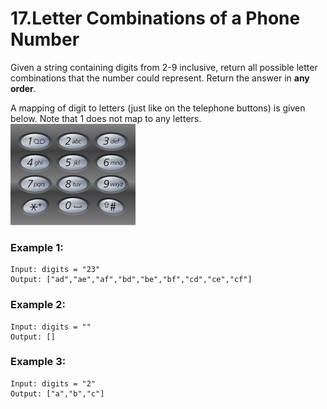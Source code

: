 # 17.Letter Combinations of a Phone Number 
Given a string containing digits from 2-9 inclusive, return all possible letter combinations that the number could represent. Return the answer in **any order**.

A mapping of digit to letters (just like on the telephone buttons) is given below. Note that 1 does not map to any letters.
![teltphone-keypad](../200px-Telephone-keypad2.svg.png)

### Example 1:
``` 
Input: digits = "23"
Output: ["ad","ae","af","bd","be","bf","cd","ce","cf"]
```
### Example 2:
``` 
Input: digits = ""
Output: []
```
### Example 3:
``` 
Input: digits = "2"
Output: ["a","b","c"]
```